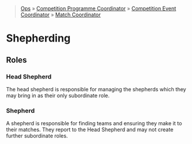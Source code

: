 > [Ops](https://bitbucket.org/srobo/ops-manual/wiki/Home) » [Competition Programme Coordinator](https://bitbucket.org/rspanton/sr-comp-programme/wiki/Home) » [Competition Event Coordinator](https://bitbucket.org/rspanton/sr-event-coord/wiki/Home) » [Match Coordinator](https://github.com/thomasleese/sr-match-coordinator/wiki)

# Shepherding

## Roles

### Head Shepherd

The head shepherd is responsible for managing the shepherds which they may bring in as their only subordinate role.

### Shepherd

A shepherd is responsible for finding teams and ensuring they make it to their matches. They report to the Head Shepherd and may not create further subordinate roles.